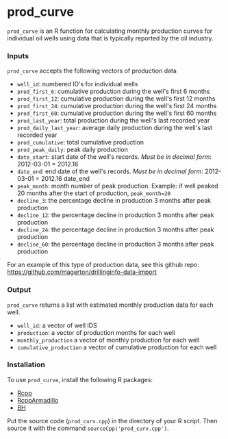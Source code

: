 # prod_curve

`prod_curve` is an R function for calculating monthly production curves for individual oil wells using data that is typically reported by the oil industry.


### Inputs

`prod_curve` accepts the following vectors of production data

* `well_id`: numbered ID's for individual wells
* `prod_first_6`: cumulative production during the well's first 6 months
* `prod_first_12`: cumulative production during the well's first 12 months
* `prod_first_24`: cumulative production during the well's first 24 months
* `prod_first_60`: cumulative production during the well's first 60 months
* `prod_last_year`: total production during the well's last recorded year
* `prod_daily_last_year`: average daily production during the well's last recorded year
* `prod_cumulative`: total cumulative production
* `prod_peak_daily`: peak daily production
* `date_start`: start date of the well's records. *Must be in decimal form*: 2012-03-01 = 2012.16
*  `date_end`: end date of the well's records. *Must be in decimal form*: 2012-03-01 = 2012.16
date_end
* `peak_month`: month number of peak production. Example: if well peaked 20 months after the start of production, `peak_month=20`
* `decline_3`: the percentage decline in production 3 months after peak production
* `decline_12`: the percentage decline in production 3 months after peak production
* `decline_24`: the percentage decline in production 3 months after peak production
* `decline_60`: the percentage decline in production 3 months after peak production

For an example of this type of production data, see this github repo: <https://github.com/magerton/drillinginfo-data-import>


### Output

`prod_curve` returns a list with estimated monthly production data for each well.

* `well_id`: a vector of well IDS
* `production`: a vector of production months for each well
* `monthly_production` a vector of monthly production for each well
* `cumulative_production` a vector of cumulative production for each well



### Installation

To use `prod_curve`, install the following R packages:

* [Rcpp](https://cran.r-project.org/web/packages/Rcpp/index.html) 
* [RcppArmadillo](https://cran.r-project.org/web/packages/RcppArmadillo/index.html)
* [BH](https://cran.r-project.org/web/packages/BH/index.html)

Put the source code (`prod_curv.cpp`) in the directory of your R script. Then source it with the command `sourceCpp('prod_curv.cpp')`.








